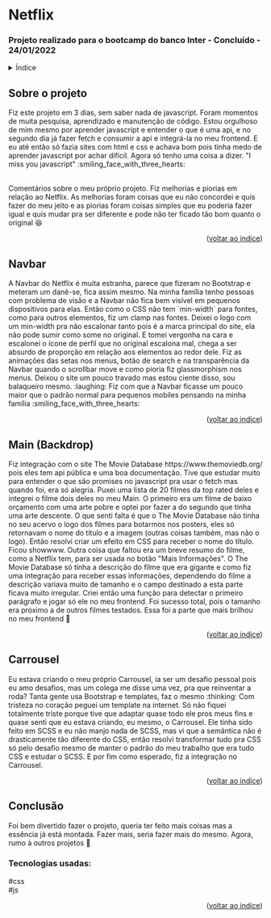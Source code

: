 <h1> Netflix</h1>
<h3> Projeto realizado para o bootcamp do banco Inter - Concluído - 24/01/2022 </h3>

<!-- TABLE OF CONTENTS -->
<details>
  <summary name="indice">Índice</summary>
  <ol>   
    <li><a href="#projeto">Sobre o projeto</a></li>
    <li><a href="#navbar">Navbar</a></li>
    <li><a href="#main">Main(Backdrop)</a></li>
    <li><a href="#carrousel">Carrousel</a></li>
    <li><a href="#conclusão">Conclusão</a></li>
  </ol>
</details>
<h2 name="projeto"> Sobre o projeto  </h2>
Fiz este projeto em 3 dias, sem saber nada de javascript. Foram momentos de muita pesquisa, aprendizado e manutenção de código. Estou orgulhoso de mim mesmo por aprender javascript e entender o que é uma api, e no segundo dia já fazer fetch e consumir a api e integrá-la no meu frontend. E eu até então só fazia sites com html e css e achava bom pois tinha medo de aprender javascript por achar difícil. Agora só tenho uma coisa a dizer. "I miss you javascript" :smiling_face_with_three_hearts: 
<br>    
<br>   

Comentários sobre o meu próprio projeto. Fiz melhorias e piorias em relação ao Netflix. As melhorias foram coisas que eu não concordei e quis fazer do meu jeito e as piorias foram coisas simples que eu poderia fazer igual e quis mudar pra ser diferente e pode não ter ficado tão bom quanto o original :laughing:  
<p align="right">(<a href="#indice">voltar ao indice</a>)</p>

<h2 name="navbar"> Navbar  </h2>
A Navbar do Netflix é muita estranha, parece que fizeram no Bootstrap e meteram um danê-se, fica assim mesmo. Na minha família tenho pessoas com problema de visão e a Navbar não fica bem visível em pequenos dispositivos para elas. Então como o CSS não tem `min-width` para fontes, como para outros elementos, fiz um clamp nas fontes. Deixei o logo com um min-width pra não escalonar tanto pois é a marca principal do site, ela não pode sumir como some no original. E tomei vergonha na cara e escalonei o ícone de perfil que no original escalona mal, chega a ser absurdo de proporção em relação aos elementos ao redor dele. Fiz as animações das setas nos menus, botão de search e na transparência da Navbar quando o scrollbar move e como pioria fiz glassmorphism nos menus. Deixou o site um pouco travado mas estou ciente disso, sou balaqueiro mesmo. :laughing:  
Fiz com que a Navbar ficasse um pouco maior que o padrão normal para pequenos mobiles pensando na minha família :smiling_face_with_three_hearts: 
<p align="right">(<a href="#indice">voltar ao indice</a>)</p>

<h2 name="main"> Main (Backdrop) </h2>
Fiz integração com o site The Movie Database https://www.themoviedb.org/ pois eles tem api pública e uma boa documentação. Tive que estudar muito para entender o que são promises no javascript pra usar o fetch mas quando foi, era só alegria. Puxei uma lista de 20 filmes da top rated deles e integrei o filme dois deles no meu Main. O primeiro era um filme de baixo orçamento com uma arte pobre e optei por fazer a do segundo que tinha uma arte descente. O que senti falta é que o The Movie Database não tinha no seu acervo o logo dos filmes para botarmos nos posters, eles só retornavam o nome do título e a imagem (outras coisas também, mas não o logo). Então resolvi criar um efeito em CSS para receber o nome do título. Ficou showwww.  
Outra coisa que faltou era um breve resumo do filme, como a Netflix tem, para ser usada no botão "Mais Informações". O The Movie Database só tinha a descrição do filme que era gigante e como fiz uma integração para receber essas informações, dependendo do filme a descrição variava muito de tamanho e o campo destinado a esta parte ficava muito irregular. Criei então uma função para detectar o primeiro parágrafo e jogar só ele no meu frontend. Foi sucesso total, pois o tamanho era próximo a de outros filmes testados. Essa foi a parte que mais brilhou no meu frontend 👏  
<p align="right">(<a href="#indice">voltar ao indice</a>)</p>

<h2 name="carrousel"> Carrousel </h2>
Eu estava criando o meu próprio Carrousel, ia ser um desafio pessoal pois eu amo desafios, mas um colega me disse uma vez, pra que reinventar a roda? Tanta gente usa Bootstrap e templates, faz o mesmo :thinking:  
Com tristeza no coração peguei um template na internet. Só não fiquei totalmente triste porque tive que adaptar quase todo ele pros meus fins e quase senti que eu estava criando, eu mesmo, o Carrousel. Ele tinha sido feito em SCSS e eu não manjo nada de SCSS, mas vi que a semântica não é drasticamente tão diferente do CSS, então resolvi transformar tudo pra CSS só pelo desafio mesmo de manter o padrão do meu trabalho que era tudo CSS e estudar o SCSS. E por fim como esperado, fiz a integração no Carrousel.
<p align="right">(<a href="#indice">voltar ao indice</a>)</p>

<h2 name="conclusão">Conclusão</h2>
Foi bem divertido fazer o projeto, queria ter feito mais coisas mas a essência já está montada. Fazer mais, seria fazer mais do mesmo. Agora, rumo à outros projetos 💪  

<h3>Tecnologias usadas:</h3>  
#css
<br>
#js
<p align="right">(<a href="#indice">voltar ao indice</a>)</p>

